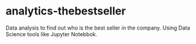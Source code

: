 # analytics-thebestseller
Data analysis to find out who is the best seller in the company. Using Data Science tools like Jupyter Notebbok.
